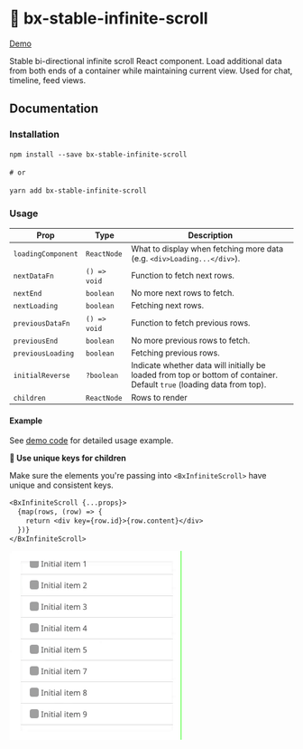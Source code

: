 # 📜 bx-stable-infinite-scroll

[Demo](https://cathykc.github.io/bx-stable-infinite-scroll/)

Stable bi-directional infinite scroll React component. Load additional data from both ends of a container while maintaining current view. Used for chat, timeline, feed views.

## Documentation

### Installation

```
npm install --save bx-stable-infinite-scroll

# or

yarn add bx-stable-infinite-scroll
```

### Usage

| Prop               | Type         | Description                                                                                                             |
| ------------------ | ------------ | ----------------------------------------------------------------------------------------------------------------------- |
| `loadingComponent` | `ReactNode`  | What to display when fetching more data (e.g. `<div>Loading...</div>`).                                                 |
| `nextDataFn`       | `() => void` | Function to fetch next rows.                                                                                            |
| `nextEnd`          | `boolean`    | No more next rows to fetch.                                                                                             |
| `nextLoading`      | `boolean`    | Fetching next rows.                                                                                                     |
| `previousDataFn`   | `() => void` | Function to fetch previous rows.                                                                                        |
| `previousEnd`      | `boolean`    | No more previous rows to fetch.                                                                                         |
| `previousLoading`  | `boolean`    | Fetching previous rows.                                                                                                 |
| `initialReverse`   | `?boolean`   | Indicate whether data will initially be loaded from top or bottom of container. Default `true` (loading data from top). |
| `children`         | `ReactNode`  | Rows to render                                                                                                          |

#### Example

See [demo code](https://github.com/cathykc/bx-stable-infinite-scroll/blob/master/examples/src/App.tsx) for detailed usage example.

**🚨 Use unique keys for children**

Make sure the elements you're passing into `<BxInfiniteScroll>` have unique and consistent keys.

```
<BxInfiniteScroll {...props}>
  {map(rows, (row) => {
    return <div key={row.id}>{row.content}</div>
  })}
</BxInfiniteScroll>
```

![](recording.gif)
